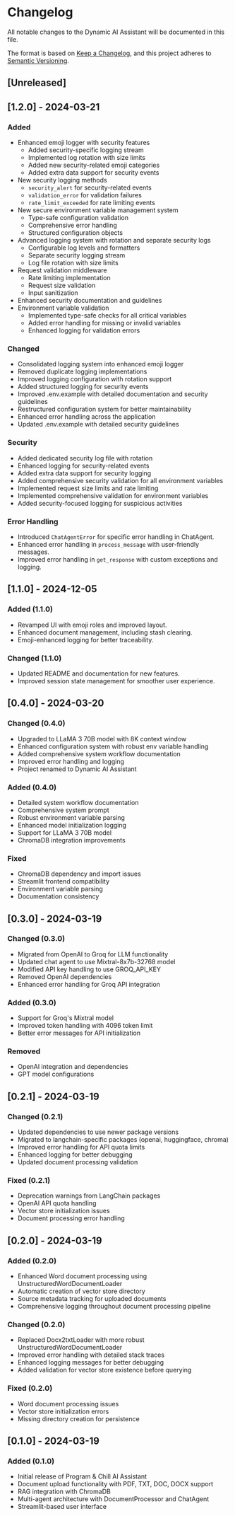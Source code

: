 # Changelog

All notable changes to the Dynamic AI Assistant will be documented in this file.

The format is based on [Keep a Changelog](https://keepachangelog.com/en/1.0.0/),
and this project adheres to [Semantic Versioning](https://semver.org/spec/v2.0.0.html).

## [Unreleased]

## [1.2.0] - 2024-03-21

### Added

- Enhanced emoji logger with security features
  - Added security-specific logging stream
  - Implemented log rotation with size limits
  - Added new security-related emoji categories
  - Added extra data support for security events
- New security logging methods
  - `security_alert` for security-related events
  - `validation_error` for validation failures
  - `rate_limit_exceeded` for rate limiting events
- New secure environment variable management system
  - Type-safe configuration validation
  - Comprehensive error handling
  - Structured configuration objects
- Advanced logging system with rotation and separate security logs
  - Configurable log levels and formatters
  - Separate security logging stream
  - Log file rotation with size limits
- Request validation middleware
  - Rate limiting implementation
  - Request size validation
  - Input sanitization
- Enhanced security documentation and guidelines
- Environment variable validation
  - Implemented type-safe checks for all critical variables
  - Added error handling for missing or invalid variables
  - Enhanced logging for validation errors

### Changed

- Consolidated logging system into enhanced emoji logger
- Removed duplicate logging implementations
- Improved logging configuration with rotation support
- Added structured logging for security events
- Improved .env.example with detailed documentation and security guidelines
- Restructured configuration system for better maintainability
- Enhanced error handling across the application
- Updated .env.example with detailed security guidelines

### Security

- Added dedicated security log file with rotation
- Enhanced logging for security-related events
- Added extra data support for security logging
- Added comprehensive security validation for all environment variables
- Implemented request size limits and rate limiting
- Implemented comprehensive validation for environment variables
- Added security-focused logging for suspicious activities

### Error Handling

- Introduced `ChatAgentError` for specific error handling in ChatAgent.
- Enhanced error handling in `process_message` with user-friendly messages.
- Improved error handling in `get_response` with custom exceptions and logging.

## [1.1.0] - 2024-12-05

### Added (1.1.0)

- Revamped UI with emoji roles and improved layout.
- Enhanced document management, including stash clearing.
- Emoji-enhanced logging for better traceability.

### Changed (1.1.0)

- Updated README and documentation for new features.
- Improved session state management for smoother user experience.

## [0.4.0] - 2024-03-20

### Changed (0.4.0)

- Upgraded to LLaMA 3 70B model with 8K context window
- Enhanced configuration system with robust env variable handling
- Added comprehensive system workflow documentation
- Improved error handling and logging
- Project renamed to Dynamic AI Assistant

### Added (0.4.0)

- Detailed system workflow documentation
- Comprehensive system prompt
- Robust environment variable parsing
- Enhanced model initialization logging
- Support for LLaMA 3 70B model
- ChromaDB integration improvements

### Fixed

- ChromaDB dependency and import issues
- Streamlit frontend compatibility
- Environment variable parsing
- Documentation consistency

## [0.3.0] - 2024-03-19

### Changed (0.3.0)

- Migrated from OpenAI to Groq for LLM functionality
- Updated chat agent to use Mixtral-8x7b-32768 model
- Modified API key handling to use GROQ_API_KEY
- Removed OpenAI dependencies
- Enhanced error handling for Groq API integration

### Added (0.3.0)

- Support for Groq's Mixtral model
- Improved token handling with 4096 token limit
- Better error messages for API initialization

### Removed

- OpenAI integration and dependencies
- GPT model configurations

## [0.2.1] - 2024-03-19

### Changed (0.2.1)

- Updated dependencies to use newer package versions
- Migrated to langchain-specific packages (openai, huggingface, chroma)
- Improved error handling for API quota limits
- Enhanced logging for better debugging
- Updated document processing validation

### Fixed (0.2.1)

- Deprecation warnings from LangChain packages
- OpenAI API quota handling
- Vector store initialization issues
- Document processing error handling

## [0.2.0] - 2024-03-19

### Added (0.2.0)

- Enhanced Word document processing using UnstructuredWordDocumentLoader
- Automatic creation of vector store directory
- Source metadata tracking for uploaded documents
- Comprehensive logging throughout document processing pipeline

### Changed (0.2.0)

- Replaced Docx2txtLoader with more robust UnstructuredWordDocumentLoader
- Improved error handling with detailed stack traces
- Enhanced logging messages for better debugging
- Added validation for vector store existence before querying

### Fixed (0.2.0)

- Word document processing issues
- Vector store initialization errors
- Missing directory creation for persistence

## [0.1.0] - 2024-03-19

### Added (0.1.0)

- Initial release of Program & Chill AI Assistant
- Document upload functionality with PDF, TXT, DOC, DOCX support
- RAG integration with ChromaDB
- Multi-agent architecture with DocumentProcessor and ChatAgent
- Streamlit-based user interface
